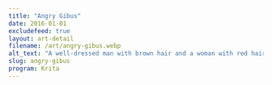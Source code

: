 ```yaml
---
title: "Angry Gibus"
date: 2016-01-01
excludefeed: true
layout: art-detail
filename: /art/angry-gibus.webp
alt_text: "A well-dressed man with brown hair and a woman with red hair and glasses stand in front of an abstract background. Multiple people, invisible save for red eyes, are standing behind them."
slug: angry-gibus
program: Krita
---
```

